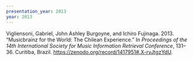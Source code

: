 ```yaml
---
presentation_year: 2013
year: 2013
---
```


Vigliensoni, Gabriel, John Ashley Burgoyne, and Ichiro Fujinaga. 2013. “Musicbrainz for the World: The Chilean Experience.” In <i>Proceedings of the 14th International Society for Music Information Retrieval Conference</i>, 131–36. Curitiba, Brazil. <a href="https://zenodo.org/record/1417951#.X-rvJtgzYdU">https://zenodo.org/record/1417951#.X-rvJtgzYdU</a>.